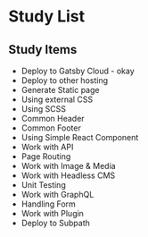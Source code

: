 # Study List 

## Study Items 
- Deploy to Gatsby Cloud    - okay 
- Deploy to other hosting 
- Generate Static page
- Using external CSS
- Using SCSS 
- Common Header 
- Common Footer
- Using Simple React Component 
- Work with API 
- Page Routing 
- Work with Image & Media 
- Work with Headless CMS 
- Unit Testing 
- Work with GraphQL
- Handling Form 
- Work with Plugin 
- Deploy to Subpath 
